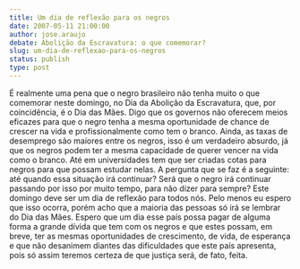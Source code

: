 ```yaml
---
title: Um dia de reflexão para os negros
date: 2007-05-11 21:00:00
author: jose.araujo
debate: Abolição da Escravatura: o que comemorar?
slug: um-dia-de-reflexao-para-os-negros
status: publish 
type: post
---
```


É realmente uma pena que o negro brasileiro não tenha muito o que comemorar neste domingo, no Dia da Abolição da Escravatura, que, por coincidência, é o Dia das Mães. Digo que os governos não oferecem meios eficazes para que o negro tenha a mesma oportunidade de chance de crescer na vida e profissionalmente como tem o branco. Ainda, as taxas de desemprego são maiores entre os negros, isso é um verdadeiro absurdo, já que os negros podem ter a mesma capacidade de querer vencer na vida como o branco. Até em universidades tem que ser criadas cotas para negros para que possam estudar nelas. A pergunta que se faz é a seguinte: até quando essa situação irá continuar? Será que o negro irá continuar passando por isso por muito tempo, para não dizer para sempre? Este domingo deve ser um dia de reflexão para todos nós. Pelo menos eu espero que isso ocorra, porém acho que a maioria das pessoas só irá se lembrar do Dia das Mães. Espero que um dia esse país possa pagar de alguma forma a grande dívida que tem com os negros e que estes possam, em breve, ter as mesmas oportunidades de crescimento, de vida, de esperança e que não desanimem diantes das dificuldades que este país apresenta, pois só assim teremos certeza de que justiça será, de fato, feita.
